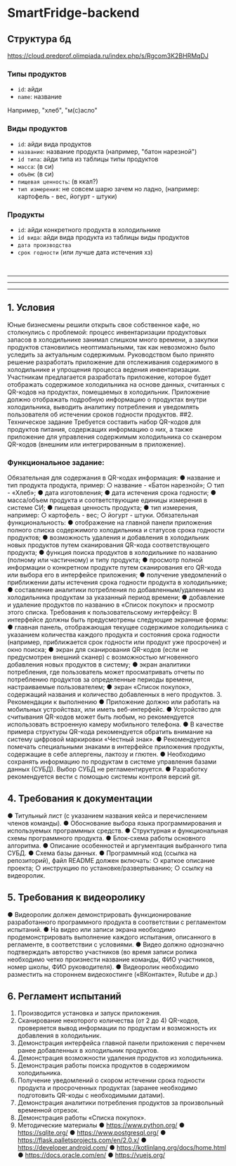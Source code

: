 # SmartFridge-backend

## Структура бд

https://cloud.predprof.olimpiada.ru/index.php/s/Rgcom3K2BHRMqDJ

### Типы продуктов
* `id`: айди
* `name`: название

Например, "хлеб", "м(c)асло"

### Виды продуктов
* `id`: айди вида продуктов
* `название`: название продукта (например, "батон нарезной")
* `id типа`: айди типа из таблицы типы продуктов
* `масса`: (в си)
* `объём`: (в си)
* `пищевая ценность`: (в ккал?)
* `тип измерения`: не совсем шарю зачем но ладно, (например: картофель - вес, йогурт - штуки)

### Продукты
* `id`: айди конкретного продукта в холодильнике
* `id вида`: айди вида продукта из таблицы виды продуктов
* `дата производства`
* `срок годности` (или лучше дата истечения хз)

<br>
<hr>
<hr>
<hr>

## 1. Условия
Юные бизнесмены решили открыть свое собственное кафе, но
столкнулись с проблемой: процесс инвентаризации продуктовых запасов в
холодильнике занимал слишком много времени, а закупки продуктов
становились неоптимальными, так как невозможно было уследить за
актуальным содержимым. Руководством было принято решение
разработать приложение для отслеживания содержимого в холодильнике и
упрощения процесса ведения инвентаризации.
Участникам предлагается разработать приложение, которое будет
отображать содержимое холодильника на основе данных, считанных с
QR-кодов на продуктах, помещаемых в холодильник.
Приложение должно отображать подробную информацию о
продуктах внутри холодильника, выводить аналитику потребления и
уведомлять пользователя об истечении сроков годности продуктов.
##2. Техническое задание
Требуется составить набор QR-кодов для продуктов питания,
содержащих информацию о них, а также приложение для управления
содержимым холодильника со сканером QR-кодов (внешним или
интегрированным в приложение).
### Функциональное задание:
Обязательная для содержания в QR-кодах информация:
● название и тип продукта продукта, пример:
○ название - «Батон нарезной»;
○ тип - «Хлеб»;
● дата изготовления;
● дата истечения срока годности;
● масса/объем продукта и соответствующие единицы измерения в
системе СИ;
● пищевая ценность продукта;
● тип измерения, например:
○ картофель - вес;
○ йогурт - штуки.
Обязательная функциональность:
● отображение на главной панели приложения полного списка
содержимого холодильника и статусов срока годности продуктов;
● возможность удаления и добавления в холодильник новых продуктов
путем сканирования QR-кода соответствующего продукта;
● функция поиска продуктов в холодильнике по названию (полному
или частичному) и типу продукта;
● просмотр полной информации о конкретном продукте путем
сканирования его QR-кода или выбора его в интерфейсе
приложения;
● получение уведомлений о приближении даты истечения срока
годности продукта в холодильнике;
● составление аналитики потребления по добавленным/удаленным из
холодильника продуктам за указанный период времени;
● добавление и удаление продуктов по названию в «Список покупок»
и просмотр этого списка.
Требования к пользовательскому интерфейсу:
В интерфейсе должны быть предусмотрены следующие экранные формы:
● главная панель, отображающая текущее содержимое холодильника с
указанием количества каждого продукта и состояния срока годности
(например, приближается срок годности или продукт уже просрочен)
и окно поиска;
● экран для сканирования QR-кодов (если не предусмотрен внешний
сканер) с возможностью мгновенного добавления новых продуктов в
систему;
● экран аналитики потребления, где пользователь может
просматривать отчеты по потреблению продуктов за определенные
периоды времени, настраиваемые пользователем;
● экран «Список покупок», содержащий названия и количество
добавленных в него продуктов.
3. Рекомендации к выполнению
● Приложение должно или работать на мобильных устройствах, или
иметь веб-интерфейс.
● Устройство для считывания QR-кодов может быть любым, но
рекомендуется использовать встроенную камеру мобильного
телефона.
● В качестве примера структуры QR-кода рекомендуется обратить
внимание на систему цифровой маркировки «Честный знак».
● Рекомендуется помечать специальными знаками в интерфейсе
приложения продукты, содержащие в себе аллергены, лактозу и
глютен.
● Необходимо сохранять информацию по продуктам в системе
управления базами данных (СУБД). Выбор СУБД не
регламентируется.
● Разработку рекомендуется вести с помощью системы контроля
версий git.
## 4. Требования к документации
● Титульный лист (с указанием названия кейса и перечислением
членов команды).
● Обоснование выбора языка программирования и используемых
программных средств.
● Структурная и функциональная схемы программного продукта.
● Блок-схема работы основного алгоритма.
● Описание особенностей и аргументация выбранного типа СУБД.
● Схема базы данных.
● Программный код (ссылка на репозиторий), файл README должен
включать:
○ краткое описание проекта;
○ инструкцию по установке/развертыванию;
○ ссылку на видеоролик.
## 5. Требования к видеоролику
● Видеоролик должен демонстрировать функционирование
разработанного программного продукта в соответствии с
регламентом испытаний.
● На видео или записи экрана необходимо продемонстрировать
выполнение каждого испытания, описанного в регламенте, в
соответствии с условиями.
● Видео должно однозначно подтверждать авторство участников (во
время записи ролика необходимо четко произнести название
команды, ФИО участников, номер школы, ФИО руководителя).
● Видеоролик необходимо разместить на стороннем видеохостинге
(«ВКонтакте», Rutube и др.)
## 6. Регламент испытаний
1. Производится установка и запуск приложения.
2. Сканирование некоторого количества (от 2 до 4) QR-кодов,
проверяется вывод информации по продуктам и возможность их
добавления в холодильник.
3. Демонстрация интерфейса главной панели приложения с перечнем
ранее добавленных в холодильник продуктов.
4. Демонстрация возможности удаления продуктов из холодильника.
5. Демонстрация работы поиска продуктов в содержимом
холодильника.
6. Получение уведомлений о скором истечении срока годности
продукта и просроченных продуктах (заранее необходимо
подготовить QR-коды с необходимыми датами).
7. Демонстрация аналитики потребления продуктов за произвольный
временной отрезок.
8. Демонстрация работы «Списка покупок».
7. Методические материалы
● https://www.python.org/
● https://sqlite.org/
● https://www.postgresql.org/
● https://flask.palletsprojects.com/en/2.0.x/
● https://developer.android.com/
● https://kotlinlang.org/docs/home.html
● https://docs.oracle.com/en/
● https://vuejs.org/
